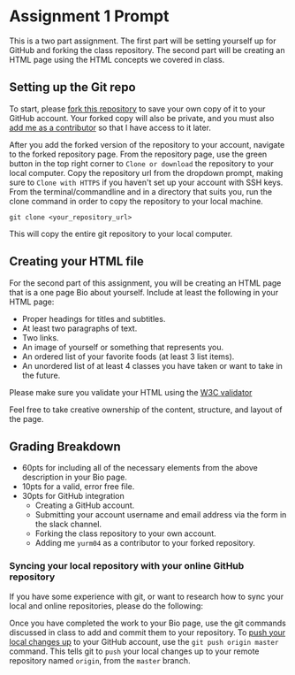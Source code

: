 # Assignment 1 Prompt
This is a two part assignment.  The first part will be setting yourself up for GitHub and forking the class repository.  The second part will be creating an HTML page using the HTML concepts we covered in class.

## Setting up the Git repo
To start, please [fork this repository](https://help.github.com/articles/fork-a-repo/) to save your own copy of it to your GitHub account.  Your forked copy will also be private, and you must also [add me as a contributor](https://help.github.com/articles/inviting-collaborators-to-a-personal-repository/) so that I have access to it later.

After you add the forked version of the repository to your account, navigate to the forked repository page.  From the repository page, use the green button in the top right corner to `Clone or download` the repository to your local computer.  Copy the repository url from the dropdown prompt, making sure to `Clone with HTTPS` if you haven't set up your account with SSH keys.  From the terminal/commandline and in a directory that suits you, run the clone command in order to copy the repository to your local machine.

```
git clone <your_repository_url>
```

This will copy the entire git repository to your local computer.

## Creating your HTML file
For the second part of this assignment, you will be creating an HTML page that is a one page Bio about yourself.  Include at least the following in your HTML page:
- Proper headings for titles and subtitles.
- At least two paragraphs of text.
- Two links.
- An image of yourself or something that represents you.
- An ordered list of your favorite foods (at least 3 list items).
- An unordered list of at least 4 classes you have taken or want to take in the future.

Please make sure you validate your HTML using the [W3C validator](https://validator.w3.org/)

Feel free to take creative ownership of the content, structure, and layout of the page.

## Grading Breakdown
- 60pts for including all of the necessary elements from the above description in your Bio page.
- 10pts for a valid, error free file.
- 30pts for GitHub integration
	- Creating a GitHub account.
	- Submitting your account username and email address via the form in the slack channel.
	- Forking the class repository to your own account.
	- Adding me `yurm04` as a contributor to your forked repository.

### Syncing your local repository with your online GitHub repository
If you have some experience with git, or want to research how to sync your local and online repositories, please do the following:

Once you have completed the work to your Bio page, use the git commands discussed in class to add and commit them to your repository.  To [push your local changes up](https://help.github.com/articles/pushing-to-a-remote/) to your GitHub account, use the `git push origin master` command.  This tells git to `push` your local changes up to your remote repository named `origin`, from the `master` branch.